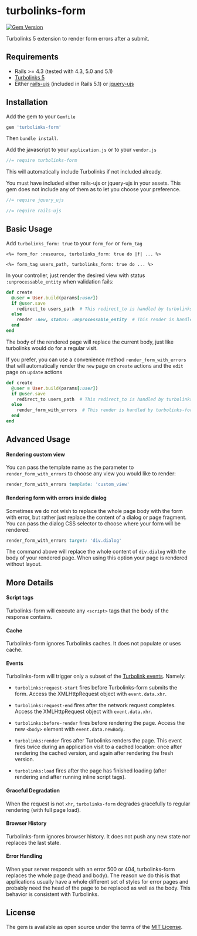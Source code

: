 # turbolinks-form

[![Gem Version](https://badge.fury.io/rb/turbolinks-form.svg)](https://badge.fury.io/rb/turbolinks-form)

Turbolinks 5 extension to render form errors after a submit.

## Requirements

* Rails >= 4.3 (tested with 4.3, 5.0 and 5.1)
* [Turbolinks 5](https://github.com/turbolinks/turbolinks)
* Either [rails-ujs](https://github.com/rails/rails-ujs) (included in Rails 5.1) or [jquery-ujs](https://github.com/rails/jquery-ujs)

## Installation

Add the gem to your `Gemfile`

``` ruby
gem 'turbolinks-form'
```

Then `bundle install`.

Add the javascript to your `application.js` or to your `vendor.js`

``` javascript
//= require turbolinks-form
```

This will automatically include Turbolinks if not included already.

You must have included either rails-ujs or jquery-ujs in your assets. This gem does not include any of them as to let you choose your preference.
``` javascript
//= require jquery_ujs
```
``` javascript
//= require rails-ujs
```

## Basic Usage

Add `turbolinks_form: true` to your `form_for` or `form_tag`

``` erb
<%= form_for :resource, turbolinks_form: true do |f| ... %>

<%= form_tag users_path, turbolinks_form: true do ... %>
```

In your controller, just render the desired view with status `:unprocessable_entity`
 when validation fails:
``` ruby
def create
  @user = User.build(params[:user])
  if @user.save
    redirect_to users_path  # This redirect_to is handled by turbolinks alone
  else
    render :new, status: :unprocessable_entity  # This render is handled by turbolinks-form
  end
end
```

The body of the rendered page will replace the current body, just like turbolinks would do for a regular visit.

If you prefer, you can use a convenience method `render_form_with_errors` that will automatically render the `new` page on `create` actions and the `edit` page on `update` actions
``` ruby
def create
  @user = User.build(params[:user])
  if @user.save
    redirect_to users_path  # This redirect_to is handled by turbolinks alone
  else
    render_form_with_errors  # This render is handled by turbolinks-form
  end
end
```

## Advanced Usage

#### Rendering custom view
You can pass the template name as the parameter to `render_form_with_errors` to choose any view you would like to render:
``` ruby
render_form_with_errors template: 'custom_view'
```

#### Rendering form with errors inside dialog
Sometimes we do not wish to replace the whole page body with the form with error, but rather just replace the content of a dialog or page fragment. You can pass the dialog CSS selector to choose where your form will be rendered:
``` ruby
render_form_with_errors target: 'div.dialog'
```
The command above will replace the whole content of `div.dialog` with the body of your rendered page. When using this option your page is rendered without layout.

## More Details

#### Script tags
Turbolinks-form will execute any `<script>` tags that the body of the response contains.

#### Cache
Turbolinks-form ignores Turbolinks caches. It does not populate or uses cache.

#### Events
Turbolinks-form will trigger only a subset of the [Turbolink events](https://github.com/turbolinks/turbolinks#full-list-of-events). Namely:

* `turbolinks:request-start` fires before Turbolinks-form submits the form. Access the XMLHttpRequest object with `event.data.xhr`.

* `turbolinks:request-end` fires after the network request completes. Access the XMLHttpRequest object with `event.data.xhr`.

* `turbolinks:before-render` fires before rendering the page. Access the new `<body>` element with `event.data.newBody`.

* `turbolinks:render` fires after Turbolinks renders the page. This event fires twice during an application visit to a cached location: once after rendering the cached version, and again after rendering the fresh version.

* `turbolinks:load` fires after the page has finished loading (after rendering and after running inline script tags).

#### Graceful Degradation
When the request is not `xhr`, `turbolinks-form` degrades gracefully to regular rendering (with full page load).

#### Browser History
Turbolinks-form ignores browser history. It does not push any new state nor replaces the last state.

#### Error Handling
When your server responds with an error 500 or 404, turbolinks-form replaces the whole page (head
and body). The reason we do this is that applications usually have a whole different set of styles
for error pages and probably need the head of the page to be replaced as well as the body. This
behavior is consistent with Turbolinks.

## License
The gem is available as open source under the terms of the [MIT License](http://opensource.org/licenses/MIT).
